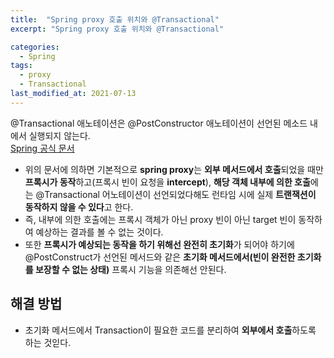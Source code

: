 ```yaml
---
title:  "Spring proxy 호출 위치와 @Transactional"
excerpt: "Spring proxy 호출 위치와 @Transactional"

categories:
  - Spring
tags:
  - proxy
  - Transactional
last_modified_at: 2021-07-13
---
```


@Transactional 애노테이션은 @PostConstructor 애노테이션이 선언된 메소드 내에서 실행되지 않는다. <br/>
[Spring 공식 문서](https://docs.spring.io/spring-framework/docs/current/reference/html/data-access.html#transaction-declarative-annotations) 

* 위의 문서에 의하면 기본적으로 **spring proxy**는 **외부 메서드에서 호출**되었을 때만 **프록시가 동작**하고(프록시 빈이 요청을 **intercept**), **해당 객체 내부에 의한 호출**에는 @Transactional 어노테이션이 선언되었다해도 런타임 시에 실제 **트랜잭션이 동작하지 않을 수 있다**고 한다.
* 즉, 내부에 의한 호출에는 프록시 객체가 아닌 proxy 빈이 아닌 target 빈이 동작하여 예상하는 결과를 볼 수 없는 것이다.
* 또한 **프록시가 예상되는 동작을 하기 위해선 완전히 초기화**가 되어야 하기에 @PostConstruct가 선언된 메서드와 같은 **초기화 메서드에서(빈이 완전한 초기화를 보장할 수 없는 상태)** 프록시 기능을 의존해선 안된다.

## 해결 방법
* 초기화 메서드에서 Transaction이 필요한 코드를 분리하여 **외부에서 호출**하도록 하는 것읻다.